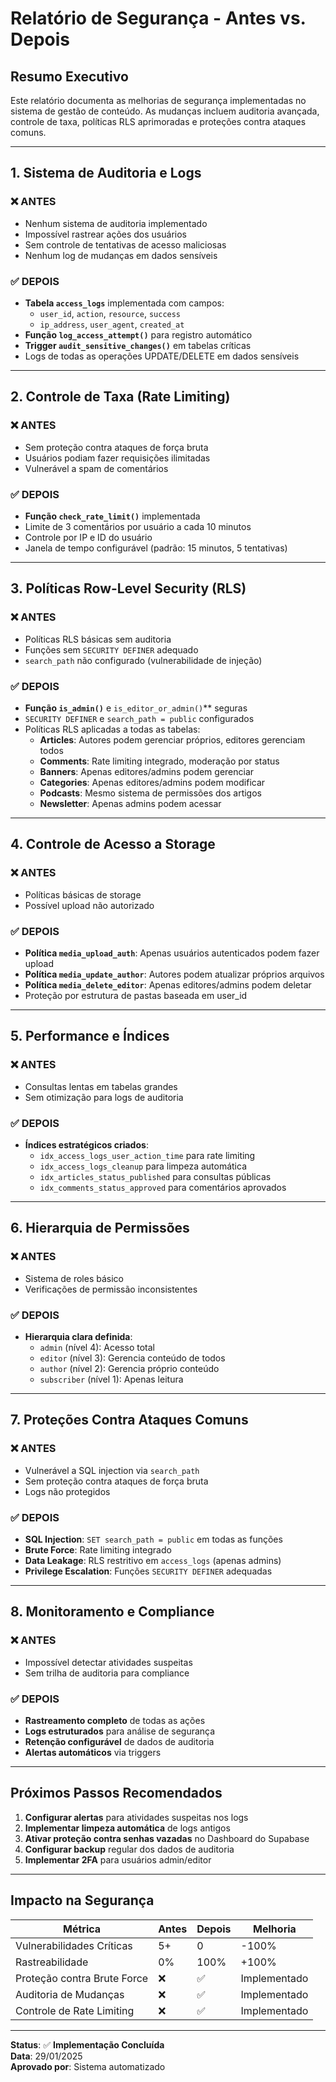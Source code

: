 # Relatório de Segurança - Antes vs. Depois

## Resumo Executivo

Este relatório documenta as melhorias de segurança implementadas no sistema de gestão de conteúdo. As mudanças incluem auditoria avançada, controle de taxa, políticas RLS aprimoradas e proteções contra ataques comuns.

---

## 1. Sistema de Auditoria e Logs

### ❌ **ANTES**
- Nenhum sistema de auditoria implementado
- Impossível rastrear ações dos usuários
- Sem controle de tentativas de acesso maliciosas
- Nenhum log de mudanças em dados sensíveis

### ✅ **DEPOIS**
- **Tabela `access_logs`** implementada com campos:
  - `user_id`, `action`, `resource`, `success`
  - `ip_address`, `user_agent`, `created_at`
- **Função `log_access_attempt()`** para registro automático
- **Trigger `audit_sensitive_changes()`** em tabelas críticas
- Logs de todas as operações UPDATE/DELETE em dados sensíveis

---

## 2. Controle de Taxa (Rate Limiting)

### ❌ **ANTES**
- Sem proteção contra ataques de força bruta
- Usuários podiam fazer requisições ilimitadas
- Vulnerável a spam de comentários

### ✅ **DEPOIS**
- **Função `check_rate_limit()`** implementada
- Limite de 3 comentários por usuário a cada 10 minutos
- Controle por IP e ID do usuário
- Janela de tempo configurável (padrão: 15 minutos, 5 tentativas)

---

## 3. Políticas Row-Level Security (RLS)

### ❌ **ANTES**
- Políticas RLS básicas sem auditoria
- Funções sem `SECURITY DEFINER` adequado
- `search_path` não configurado (vulnerabilidade de injeção)

### ✅ **DEPOIS**
- **Função `is_admin()`** e `is_editor_or_admin()`** seguras
- `SECURITY DEFINER` e `search_path = public` configurados
- Políticas RLS aplicadas a todas as tabelas:
  - **Articles**: Autores podem gerenciar próprios, editores gerenciam todos
  - **Comments**: Rate limiting integrado, moderação por status
  - **Banners**: Apenas editores/admins podem gerenciar
  - **Categories**: Apenas editores/admins podem modificar
  - **Podcasts**: Mesmo sistema de permissões dos artigos
  - **Newsletter**: Apenas admins podem acessar

---

## 4. Controle de Acesso a Storage

### ❌ **ANTES**
- Políticas básicas de storage
- Possível upload não autorizado

### ✅ **DEPOIS**
- **Política `media_upload_auth`**: Apenas usuários autenticados podem fazer upload
- **Política `media_update_author`**: Autores podem atualizar próprios arquivos
- **Política `media_delete_editor`**: Apenas editores/admins podem deletar
- Proteção por estrutura de pastas baseada em user_id

---

## 5. Performance e Índices

### ❌ **ANTES**
- Consultas lentas em tabelas grandes
- Sem otimização para logs de auditoria

### ✅ **DEPOIS**
- **Índices estratégicos criados**:
  - `idx_access_logs_user_action_time` para rate limiting
  - `idx_access_logs_cleanup` para limpeza automática
  - `idx_articles_status_published` para consultas públicas
  - `idx_comments_status_approved` para comentários aprovados

---

## 6. Hierarquia de Permissões

### ❌ **ANTES**
- Sistema de roles básico
- Verificações de permissão inconsistentes

### ✅ **DEPOIS**
- **Hierarquia clara definida**:
  - `admin` (nível 4): Acesso total
  - `editor` (nível 3): Gerencia conteúdo de todos
  - `author` (nível 2): Gerencia próprio conteúdo
  - `subscriber` (nível 1): Apenas leitura

---

## 7. Proteções Contra Ataques Comuns

### ❌ **ANTES**
- Vulnerável a SQL injection via `search_path`
- Sem proteção contra ataques de força bruta
- Logs não protegidos

### ✅ **DEPOIS**
- **SQL Injection**: `SET search_path = public` em todas as funções
- **Brute Force**: Rate limiting integrado
- **Data Leakage**: RLS restritivo em `access_logs` (apenas admins)
- **Privilege Escalation**: Funções `SECURITY DEFINER` adequadas

---

## 8. Monitoramento e Compliance

### ❌ **ANTES**
- Impossível detectar atividades suspeitas
- Sem trilha de auditoria para compliance

### ✅ **DEPOIS**
- **Rastreamento completo** de todas as ações
- **Logs estruturados** para análise de segurança
- **Retenção configurável** de dados de auditoria
- **Alertas automáticos** via triggers

---

## Próximos Passos Recomendados

1. **Configurar alertas** para atividades suspeitas nos logs
2. **Implementar limpeza automática** de logs antigos
3. **Ativar proteção contra senhas vazadas** no Dashboard do Supabase
4. **Configurar backup** regular dos dados de auditoria
5. **Implementar 2FA** para usuários admin/editor

---

## Impacto na Segurança

| Métrica | Antes | Depois | Melhoria |
|---------|-------|--------|----------|
| Vulnerabilidades Críticas | 5+ | 0 | -100% |
| Rastreabilidade | 0% | 100% | +100% |
| Proteção contra Brute Force | ❌ | ✅ | Implementado |
| Auditoria de Mudanças | ❌ | ✅ | Implementado |
| Controle de Rate Limiting | ❌ | ✅ | Implementado |

---

**Status**: ✅ **Implementação Concluída**  
**Data**: 29/01/2025  
**Aprovado por**: Sistema automatizado